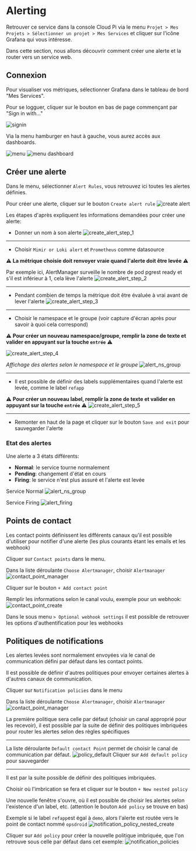 # Alerting

Retrouver ce service dans la console Cloud Pi via le menu `Projet > Mes Projets > Sélectionner un projet > Mes Services` et cliquer sur l'icône Grafana qui vous intéresse.

Dans cette section, nous allons découvrir comment créer une alerte et la router vers un service web.

## Connexion
Pour visualiser vos métriques, sélectionner Grafana dans le tableau de bord "Mes Services".

Pour se logguer, cliquer sur le bouton en bas de page commençant par "Sign in with..."

![signin](/img/guide/grafana-sign-in.png)

Via la menu hamburger en haut à gauche, vous aurez accès aux dashboards.

![menu](/img/guide/grafana_menu.png)
![menu dashboard](/img/guide/grafana_menu_alerting.png)

## Créer une alerte
Dans le menu, sélectionner `Alert Rules`, vous retrouvez ici toutes les alertes définies.

Pour créer une alerte, cliquer sur le bouton `Create alert rule`
![create alert](/img/guide/grafana_create_alert.png)

Les étapes d'après expliquent les informations demandées pour créer une alerte:
- Donner un nom à son alerte
![create_alert_step_1](/img/guide/alerting/create_alert_step_1.png)

---
- Choisir `Mimir or Loki alert` et `Prometheus` comme datasource

:warning: **La métrique choisie doit renvoyer vraie quand l'alerte doit être levée** :warning:

Par exemple ici, AlertManager surveille le nombre de pod pgrest ready et s'il est inférieur à 1, cela lève l'alerte
![create_alert_step_2](/img/guide/alerting/create_alert_step_2.png)

---
- Pendant combien de temps la métrique doit être évaluée à vrai avant de lever l'alerte
![create_alert_step_3](/img/guide/alerting/create_alert_step_3.png)

---
- Choisir le namespace et le groupe (voir capture d'écran après pour savoir à quoi cela correspond)

:warning: **Pour créer un nouveau namespace/groupe, remplir la zone de texte et valider en appuyant sur la touche `entrée`** :warning:

![create_alert_step_4](/img/guide/alerting/create_alert_step_4.png)

*Affichage des alertes selon le namespace et le groupe*
![alert_ns_group](/img/guide/alerting/alert_ns_group.png)

---
- Il est possible de définir des labels supplémentaires quand l'alerte est levée, comme le label `refapp`

:warning: **Pour créer un nouveau label, remplir la zone de texte et valider en appuyant sur la touche `entrée`** :warning:
![create_alert_step_5](/img/guide/alerting/create_alert_step_5.png)

---
- Remonter en haut de la page et cliquer sur le bouton `Save and exit` pour sauvegarder l'alerte

### Etat des alertes
Une alerte a 3 états différents:
- **Normal**: le service tourne normalement
- **Pending**: changement d'état en cours
- **Firing**: le service n'est plus assuré et l'alerte est levée

Service Normal
![alert_ns_group](/img/guide/alerting/alert_ns_group.png)

Service Firing
![alert_firing](/img/guide/alerting/alert_firing.png)

## Points de contact
Les contact points définissent les différents canaux qu'il est possible d'utiliser pour notifier d'une alerte (les plus courants étant les emails et les webhook)

Cliquer sur `Contact points` dans le menu.

Dans la liste déroulante `Choose Alertmanager`, choisir `Alertmanager`
![contact_point_manager](/img/guide/alerting/contact_point_manager.png)

Cliquer sur le bouton `+ Add contact point`

Remplir les informations selon le canal voulu, exemple pour un webhook:
![contact_point_create](/img/guide/alerting/contact_point_create.png)

Dans le sous menu `> Optional webhook settings` il est possible de retrouver les options d'authentification pour les webhooks

## Politiques de notifications
Les alertes levées sont normalement envoyées via le canal de communication défini par défaut dans les contact points.

Il est possible de définir d'autres politiques pour envoyer certaines alertes à d'autres canaux de communication.

Cliquer sur `Notification policies` dans le menu

Dans la liste déroulante `Choose Alertmanager`, choisir `Alertmanager`
![contact_point_manager](/img/guide/alerting/contact_point_manager.png)

La première politique sera celle par défaut (choisir un canal approprié pour les recevoir), il est possible par la suite de définir des politiques imbriquées pour router les alertes selon des règles spécifiques

---
La liste déroulante `Default contact Point` permet de choisir le canal de communication par défaut.
![policy_default](/img/guide/alerting/policy_default.png)
Cliquer sur `Add default policy` pour sauvegarder

---
Il est par la suite possible de définir des politiques imbriquées.

Choisir où l'imbrication se fera et cliquer sur le bouton `+ New nested policy`

Une nouvelle fenêtre s'ouvre, où il est possible de choisir les alertes selon l'existence d'un label, etc. (attention le bouton `Add policy` se trouve en bas)

Exemple si le label `refapp`est égal à `demo`, alors l'alerte est routée vers le point de contact nommé `opsdroid`
![notification_policy_nested_create](/img/guide/alerting/notification_policy_nested_create.png)

Cliquer sur `Add policy` pour créer la nouvelle politique imbriquée, que l'on retrouve sous celle par défaut dans cet exemple:
![notification_policies](/img/guide/alerting/notification_policies.png)
